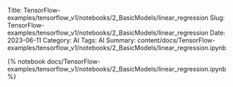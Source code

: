 Title: TensorFlow-examples/tensorflow_v1/notebooks/2_BasicModels/linear_regression
Slug: TensorFlow-examples/tensorflow_v1/notebooks/2_BasicModels/linear_regression
Date: 2023-06-11
Category: AI
Tags: AI
Summary: content/docs/TensorFlow-examples/tensorflow_v1/notebooks/2_BasicModels/linear_regression.ipynb

{% notebook docs/TensorFlow-examples/tensorflow_v1/notebooks/2_BasicModels/linear_regression.ipynb %}